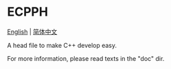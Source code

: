 # ECPPH

[English](/README.md)  |  [简体中文](/README_zh.md)

A head file to make C++ develop easy.

For more information, please read texts in the "doc" dir.
